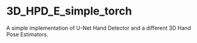 # 3D_HPD_E_simple_torch
A simple implementation of U-Net Hand Detector and a different 3D Hand Pose Estimators.
